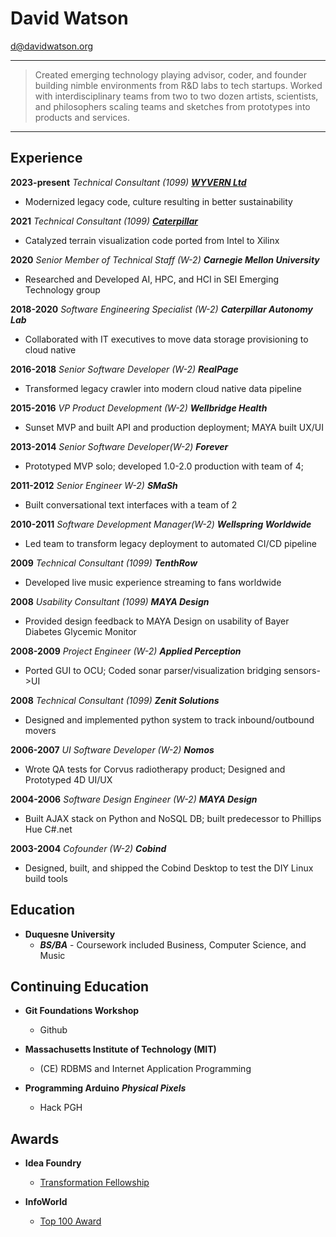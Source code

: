 David Watson
============

<d@davidwatson.org> 

----

> Created emerging technology playing advisor, coder, and founder building nimble
> environments from R&D labs to tech startups. Worked with interdisciplinary teams 
> from two to two dozen artists, scientists, and philosophers scaling teams and sketches 
> from prototypes into products and services. 

----

Experience
----------

**2023-present** *Technical Consultant (1099)* ***[WYVERN Ltd](https://www.wyvernltd.com)***

* Modernized legacy code, culture resulting in better sustainability 

**2021** *Technical Consultant (1099)* ***[Caterpillar](https://builtin.com/brand-studio/caterpillar-autonomous-intelligent-machinery-is-here-and-now)***

* Catalyzed terrain visualization code ported from Intel to Xilinx

**2020** *Senior Member of Technical Staff (W-2)* ***Carnegie Mellon University***

* Researched and Developed AI, HPC, and HCI in SEI Emerging Technology group

**2018-2020** *Software Engineering Specialist (W-2)* ***Caterpillar Autonomy Lab***

* Collaborated with IT executives to move data storage provisioning to cloud native

**2016-2018** *Senior Software Developer (W-2)* ***RealPage***

* Transformed legacy crawler into modern cloud native data pipeline

**2015-2016** *VP Product Development (W-2)* ***Wellbridge Health***

* Sunset MVP and built API and production deployment; MAYA built UX/UI 

**2013-2014** *Senior Software Developer(W-2)* ***Forever***

* Prototyped MVP solo; developed 1.0-2.0 production with team of 4;

**2011-2012** *Senior Engineer W-2)* ***SMaSh***

* Built conversational text interfaces with a team of 2

**2010-2011** *Software Development Manager(W-2)* ***Wellspring Worldwide***

* Led team to transform legacy deployment to automated CI/CD pipeline 

**2009** *Technical Consultant (1099)* ***TenthRow***

* Developed live music experience streaming to fans worldwide

**2008** *Usability Consultant (1099)* ***MAYA Design***

* Provided design feedback to MAYA Design on usability of Bayer Diabetes Glycemic Monitor

**2008-2009** *Project Engineer (W-2)* ***Applied Perception***

* Ported GUI to OCU; Coded sonar parser/visualization bridging sensors->UI

**2008** *Technical Consultant (1099)* ***Zenit Solutions***

* Designed and implemented python system to track inbound/outbound movers 

**2006-2007** *UI Software Developer (W-2)* ***Nomos***

* Wrote QA tests for Corvus radiotherapy product; Designed and Prototyped 4D UI/UX

**2004-2006** *Software Design Engineer (W-2)* ***MAYA Design***

* Built AJAX stack on Python and NoSQL DB; built predecessor to Phillips Hue C#.net

**2003-2004** *Cofounder (W-2)* ***Cobind***

* Designed, built, and shipped the Cobind Desktop to test the DIY Linux build tools

Education 
---------

* **Duquesne University**
    * ***BS/BA*** - Coursework included Business, Computer Science, and Music

Continuing Education
--------------------

* **Git Foundations Workshop** 
    * Github

* **Massachusetts Institute of Technology (MIT)** 
    * (CE) RDBMS and Internet Application Programming 

* **Programming Arduino** ***Physical Pixels***
    * Hack PGH 

Awards
------

* **Idea Foundry** 
    * [Transformation Fellowship](https://www.ideafoundry.org/about#:~:text=Our%20initial%20program%2C%20The%20Transformational%20Fellowship%2C%20has%20evolved%20into%20our%20Impact%20Innovation%20Program%20and%20its%20portfolio%20has%20grown%20and%20created%20impact%20throughout%20the%20world.)

* **InfoWorld** 
    * [Top 100 Award](https://books.google.com/books?id=oDYEAAAAMBAJ&lpg=PA20&vq=u-form&pg=PA20#v=onepage&q=u-form&f=false)
